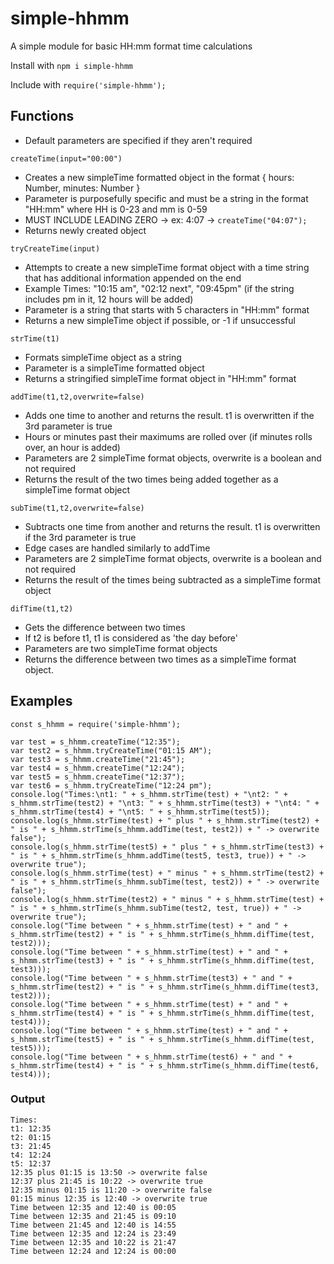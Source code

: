# simple-hhmm
A simple module for basic HH:mm format time calculations

Install with `npm i simple-hhmm`

Include with `require('simple-hhmm');`


## Functions
- Default parameters are specified if they aren't required

`createTime(input="00:00")`
- Creates a new simpleTime formatted object in the format { hours: Number, minutes: Number }
- Parameter is purposefully specific and must be a string in the format "HH:mm" where HH is 0-23 and mm is 0-59
- MUST INCLUDE LEADING ZERO -> ex: 4:07 -> `createTime("04:07");`
- Returns newly created object

`tryCreateTime(input)`
- Attempts to create a new simpleTime format object with a time string that has additional information appended on the end
- Example Times: "10:15 am", "02:12 next", "09:45pm" (if the string includes pm in it, 12 hours will be added)
- Parameter is a string that starts with 5 characters in "HH:mm" format
- Returns a new simpleTime object if possible, or -1 if unsuccessful

`strTime(t1)`
- Formats simpleTime object as a string
- Parameter is a simpleTime formatted object
- Returns a stringified simpleTime format object in "HH:mm" format

`addTime(t1,t2,overwrite=false)`
- Adds one time to another and returns the result. t1 is overwritten if the 3rd parameter is true
- Hours or minutes past their maximums are rolled over (if minutes rolls over, an hour is added)
- Parameters are 2 simpleTime format objects, overwrite is a boolean and not required
- Returns the result of the two times being added together as a simpleTime format object

`subTime(t1,t2,overwrite=false)`
- Subtracts one time from another and returns the result. t1 is overwritten if the 3rd parameter is true
- Edge cases are handled similarly to addTime
- Parameters are 2 simpleTime format objects, overwrite is a boolean and not required
- Returns the result of the times being subtracted as a simpleTime format object

`difTime(t1,t2)`
- Gets the difference between two times
- If t2 is before t1, t1 is considered as 'the day before'
- Parameters are two simpleTime format objects
- Returns the difference between two times as a simpleTime format object.

## Examples
```
const s_hhmm = require('simple-hhmm');

var test = s_hhmm.createTime("12:35");
var test2 = s_hhmm.tryCreateTime("01:15 AM");
var test3 = s_hhmm.createTime("21:45");
var test4 = s_hhmm.createTime("12:24");
var test5 = s_hhmm.createTime("12:37");
var test6 = s_hhmm.tryCreateTime("12:24 pm");
console.log("Times:\nt1: " + s_hhmm.strTime(test) + "\nt2: " + s_hhmm.strTime(test2) + "\nt3: " + s_hhmm.strTime(test3) + "\nt4: " + s_hhmm.strTime(test4) + "\nt5: " + s_hhmm.strTime(test5));
console.log(s_hhmm.strTime(test) + " plus " + s_hhmm.strTime(test2) + " is " + s_hhmm.strTime(s_hhmm.addTime(test, test2)) + " -> overwrite false");
console.log(s_hhmm.strTime(test5) + " plus " + s_hhmm.strTime(test3) + " is " + s_hhmm.strTime(s_hhmm.addTime(test5, test3, true)) + " -> overwrite true");
console.log(s_hhmm.strTime(test) + " minus " + s_hhmm.strTime(test2) + " is " + s_hhmm.strTime(s_hhmm.subTime(test, test2)) + " -> overwrite false");
console.log(s_hhmm.strTime(test2) + " minus " + s_hhmm.strTime(test) + " is " + s_hhmm.strTime(s_hhmm.subTime(test2, test, true)) + " -> overwrite true");
console.log("Time between " + s_hhmm.strTime(test) + " and " + s_hhmm.strTime(test2) + " is " + s_hhmm.strTime(s_hhmm.difTime(test, test2)));
console.log("Time between " + s_hhmm.strTime(test) + " and " + s_hhmm.strTime(test3) + " is " + s_hhmm.strTime(s_hhmm.difTime(test, test3)));
console.log("Time between " + s_hhmm.strTime(test3) + " and " + s_hhmm.strTime(test2) + " is " + s_hhmm.strTime(s_hhmm.difTime(test3, test2)));
console.log("Time between " + s_hhmm.strTime(test) + " and " + s_hhmm.strTime(test4) + " is " + s_hhmm.strTime(s_hhmm.difTime(test, test4)));
console.log("Time between " + s_hhmm.strTime(test) + " and " + s_hhmm.strTime(test5) + " is " + s_hhmm.strTime(s_hhmm.difTime(test, test5)));
console.log("Time between " + s_hhmm.strTime(test6) + " and " + s_hhmm.strTime(test4) + " is " + s_hhmm.strTime(s_hhmm.difTime(test6, test4)));
```

### Output
```
Times:
t1: 12:35
t2: 01:15
t3: 21:45
t4: 12:24
t5: 12:37
12:35 plus 01:15 is 13:50 -> overwrite false
12:37 plus 21:45 is 10:22 -> overwrite true
12:35 minus 01:15 is 11:20 -> overwrite false
01:15 minus 12:35 is 12:40 -> overwrite true
Time between 12:35 and 12:40 is 00:05
Time between 12:35 and 21:45 is 09:10
Time between 21:45 and 12:40 is 14:55
Time between 12:35 and 12:24 is 23:49
Time between 12:35 and 10:22 is 21:47
Time between 12:24 and 12:24 is 00:00
```